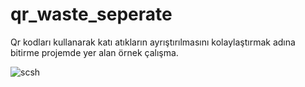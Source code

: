 # qr_waste_seperate

Qr kodları kullanarak katı atıkların ayrıştırılmasını kolaylaştırmak adına bitirme projemde yer alan örnek çalışma.



![scsh](https://user-images.githubusercontent.com/77941465/212765880-28860cb8-5044-4e16-aa0d-fb6d1fd0cc9f.png)
